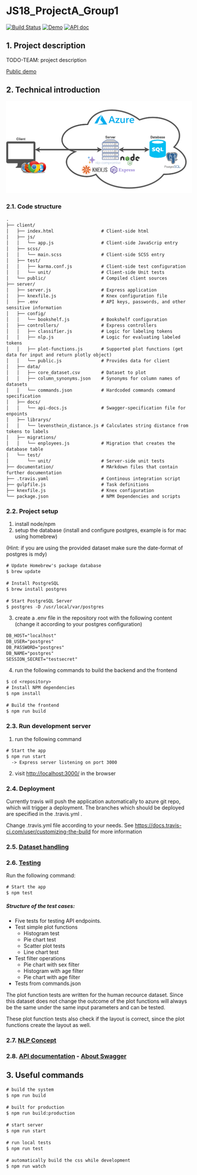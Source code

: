 # JS18_ProjectA_Group1 
[![Build Status](https://travis-ci.org/Rostlab/JS18_ProjectA_Group1.svg?branch=develop)](https://travis-ci.org/Rostlab/JS18_ProjectA_Group1)
[![Demo](https://img.shields.io/badge/demo-online-brightgreen.svg)](https://js2018-group1.azurewebsites.net)
[![API doc](https://img.shields.io/badge/API-online-brightgreen.svg)](https://js2018-group1.azurewebsites.net/API/documentation)

## 1. Project description
TODO-TEAM: project description

[Public demo](https://js2018-group1.azurewebsites.net)
## 2. Technical introduction
![Alt](documentation/Architecture.png)
### 2.1. Code structure
```
.
├── client/
│   ├── index.html                  # Client-side html              
│   ├── js/
│   │   └── app.js                  # Client-side JavaScrip entry
│   ├── scss/
│   │   └── main.scss               # Client-side SCSS entry               
│   ├── test/                  
│   │   ├── karma.conf.js           # Client-side test configuration
│   │   └── unit/                   # Client-side Unit tests  
│   └── public/                     # Compiled client sources
├── server/
│   ├── server.js                   # Express application
│   ├── knexfile.js                 # Knex configuration file
│   ├── .env                        # API keys, passwords, and other sensitive information
│   ├── config/
│   │   └── bookshelf.js            # Bookshelf configuration
│   ├── controllers/                # Express controllers
│   │   ├── classifier.js           # Logic for labeling tokens
│   │   ├── nlp.js                  # Logic for evaluating labeled tokens
│   │   ├── plot-functions.js       # Supported plot functions (get data for input and return plotly object)
│   │   └── public.js               # Provides data for client
│   ├── data/
│   │   ├── core_dataset.csv        # Dataset to plot
│   │   ├── column_synonyms.json    # Synonyms for column names of datasets
│   │   └── commands.json           # Hardcoded commands command specification
│   ├── docs/
│   │   └── api-docs.js             # Swagger-specification file for enpoints
│   ├── librarys/
│   │   └── levensthein_distance.js # Calculates string distance from tokens to labels 
│   ├── migrations/
│   │   └── enployees.js            # Migration that creates the database table
│   └── test/
│       └── unit/                   # Server-side unit tests     
├── documentation/                  # MArkdown files that contain further documentation
├── .travis.yaml                    # Continous integration script
├── gulpfile.js                     # Task definitions
├── knexfile.js                     # Knex configuration
└── package.json                    # NPM Dependencies and scripts
```
### 2.2. Project setup
 1) install node/npm
 2) setup the database (install and configure postgres, example is for mac using homebrew)
 
 (Hint: if you are using the provided dataset make sure the date-format of postgres is mdy)
 
```
# Update Homebrew's package database
$ brew update

# Install PostgreSQL
$ brew install postgres

# Start PostgreSQL Server
$ postgres -D /usr/local/var/postgres
```
 3) create a .env file in the repository root with the following content (change it according to your postgres configuration)
```
DB_HOST="localhost"
DB_USER="postgres"
DB_PASSWORD="postgres"
DB_NAME="postgres"
SESSION_SECRET="testsecret"
```
 4) run the following commands to build the backend and the frontend
```
$ cd <repository>
# Install NPM dependencies
$ npm install

# Build the frontend
$ npm run build
```

### 2.3. Run development server
1) run the following command
```
# Start the app
$ npm run start
  -> Express server listening on port 3000
```
2) visit [http://localhost:3000/]() in the browser

### 2.4. Deployment 
 Currently travis will push the application automatically to azure git repo, which will trigger a deployment. The branches which should be deployed are specified in the .travis.yml . 

 Change .travis.yml file according to your needs. See https://docs.travis-ci.com/user/customizing-the-build for more information

### 2.5. [Dataset handling](documentation/dataset_handling.md)

### 2.6. [Testing](documentation/testing.md)

Run the following command:
```
# Start the app
$ npm test
```

##### Structure of the test cases:
- Five tests for testing API endpoints. 
- Test simple plot functions
  - Histogram test
  - Pie chart test
  - Scatter plot tests
  - Line chart test
- Test filter operations
  - Pie chart with sex filter
  - Histogram with age filter
  - Pie chart with age filter
- Tests from commands.json

The plot function tests are written for the human recource dataset. Since this dataset does not change the outcome of the plot functions will always be the same under the same input parameters and can be tested.

These plot function tests also check if the layout is correct, since the plot functions create the layout as well.

### 2.7. [NLP Concept](documentation/nlp_concept.md)

### 2.8. [API documentation](https://js2018-group1.azurewebsites.net/API/documentation) - [About Swagger](documentation/api_doc.md)

## 3. Useful commands
```
# build the system
$ npm run build

# built for production
$ npm run build:production

# start server
$ npm run start

# run local tests
$ npm run test

# automatically build the css while development
$ npm run watch
```
